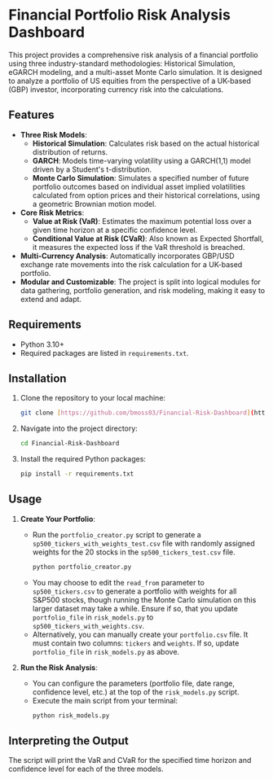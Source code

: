# Financial Portfolio Risk Analysis Dashboard

This project provides a comprehensive risk analysis of a financial portfolio using three industry-standard methodologies: Historical Simulation, eGARCH modeling, and a multi-asset Monte Carlo simulation. It is designed to analyze a portfolio of US equities from the perspective of a UK-based (GBP) investor, incorporating currency risk into the calculations.

## Features

-   **Three Risk Models**:
    -   **Historical Simulation**: Calculates risk based on the actual historical distribution of returns.
    -   **GARCH**: Models time-varying volatility using a GARCH(1,1) model driven by a Student's t-distribution.
    -   **Monte Carlo Simulation**: Simulates a specified number of future portfolio outcomes based on individual asset implied volatilities calculated from option prices and their historical correlations, using a geometric Brownian motion model.
-   **Core Risk Metrics**:
    -   **Value at Risk (VaR)**: Estimates the maximum potential loss over a given time horizon at a specific confidence level.
    -   **Conditional Value at Risk (CVaR)**: Also known as Expected Shortfall, it measures the expected loss if the VaR threshold is breached.
-   **Multi-Currency Analysis**: Automatically incorporates GBP/USD exchange rate movements into the risk calculation for a UK-based portfolio.
-   **Modular and Customizable**: The project is split into logical modules for data gathering, portfolio generation, and risk modeling, making it easy to extend and adapt.

## Requirements

-   Python 3.10+
-   Required packages are listed in `requirements.txt`.

## Installation

1.  Clone the repository to your local machine:
    ```bash
    git clone [https://github.com/bmoss03/Financial-Risk-Dashboard](https://github.com/bmoss03/Financial-Risk-Dashboard)
    ```
2.  Navigate into the project directory:
    ```bash
    cd Financial-Risk-Dashboard
    ```
3.  Install the required Python packages:
    ```bash
    pip install -r requirements.txt
    ```

## Usage

1.  **Create Your Portfolio**:
    -   Run the `portfolio_creator.py` script to generate a `sp500_tickers_with_weights_test.csv` file with randomly assigned weights for the 20 stocks in the `sp500_tickers_test.csv` file.
        ```bash
        python portfolio_creator.py
        ```
    -   You may choose to edit the `read_from` parameter to `sp500_tickers.csv` to generate a portfolio with weights for all S&P500 stocks, though running the Monte Carlo simulation on this larger dataset may take a while. Ensure if so, that you update `portfolio_file` in `risk_models.py` to `sp500_tickers_with_weights.csv`.
    -   Alternatively, you can manually create your `portfolio.csv` file. It must contain two columns: `tickers` and `weights`. If so, update `portfolio_file` in `risk_models.py` as above.

2.  **Run the Risk Analysis**:
    -   You can configure the parameters (portfolio file, date range, confidence level, etc.) at the top of the `risk_models.py` script.
    -   Execute the main script from your terminal:
        ```bash
        python risk_models.py
        ```

## Interpreting the Output
The script will print the VaR and CVaR for the specified time horizon and confidence level for each of the three models.
